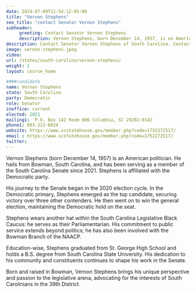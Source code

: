 ```yaml
---
date: 2024-07-09T11:54:12-05:00
title: "Vernon Stephens"
seo_title: "contact Senator Vernon Stephens"
subheader:
     greeting: Contact Senator Vernon Stephens
     description: Vernon Stephens, born December 14, 1957, is an American politician from the Democratic Party. He has been serving as a member of the South Carolina State Senate, representing District 39, since November 9, 2020.
description: Contact Senator Vernon Stephens of South Carolina. Contact information for Vernon Stephens includes email address, phone number, and mailing address.
image: vernon-stephens.jpeg
video:
url: /states/south-carolina/vernon-stephens/
weight: 1
layout: course_home

####candidate
name: Vernon Stephens
state: South Carolina
party: Democratic
role: Senator
inoffice: current
elected: 2021
mailing1:  P.O. Box 142 Room 606 Columbia, SC 29202-0142
phone1: 803-212-6024
website: https://www.scstatehouse.gov/member.php?code=1752272517/
email : https://www.scstatehouse.gov/member.php?code=1752272517/
twitter: 
---
```

Vernon Stephens (born December 14, 1957) is an American politician. He hails from Bowman, South Carolina, and has been serving as a member of the South Carolina Senate since 2021. Stephens is affiliated with the Democratic party.

His journey to the Senate began in the 2020 election cycle. In the Democratic primary, Stephens emerged as the top candidate, securing victory over three other contenders. He then went on to win the general election, maintaining the Democratic hold on the seat.

Stephens wears another hat within the South Carolina Legislative Black Caucus: he serves as their Parliamentarian. His commitment to public service extends beyond politics; he has also been involved with the Bowman Branch of the NAACP.

Education-wise, Stephens graduated from St. George High School and holds a B.S. degree from South Carolina State University. His dedication to his community and constituents continues to shape his work in the Senate.

Born and raised in Bowman, Vernon Stephens brings his unique perspective and passion to the legislative arena, advocating for the interests of South Carolinians in the 39th District.
